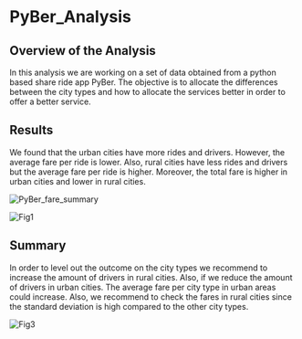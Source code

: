 # PyBer_Analysis
## Overview of the Analysis
  In this analysis we are working on a set of data obtained from a python based share ride app PyBer. The objective is to allocate the differences between the city types and how to allocate the services better in order to offer a better service.

## Results
  We found that the urban cities have more rides and drivers. However, the average fare per ride is lower. Also, rural cities have less rides and drivers but the average fare per ride is higher. Moreover, the total fare is higher in urban cities and lower in rural cities.
  
![PyBer_fare_summary](https://user-images.githubusercontent.com/68616522/91006585-c2e04c00-e5a7-11ea-8ce3-ae22b03dfb29.png)

  
![Fig1](https://user-images.githubusercontent.com/68616522/91005674-73008580-e5a5-11ea-9397-a1622cfaf2da.png)

## Summary
  In order to level out the outcome on the city types we recommend to increase the amount of drivers in rural cities. Also, if we reduce the amount of drivers in urban cities. The average fare per city type in urban areas could increase. Also, we recommend to check the fares in rural cities since the standard deviation is high compared to the other city types.
  
![Fig3](https://user-images.githubusercontent.com/68616522/91006506-890f4580-e5a7-11ea-9e3a-1c02534ee50b.png)
